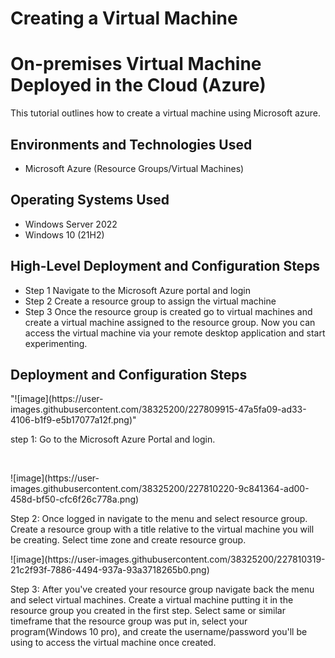 # Creating a Virtual Machine

<h1>On-premises Virtual Machine Deployed in the Cloud (Azure)</h1>
This tutorial outlines how to create a virtual machine using Microsoft azure.<br />


<h2>Environments and Technologies Used</h2>

- Microsoft Azure (Resource Groups/Virtual Machines)


<h2>Operating Systems Used </h2>

- Windows Server 2022
- Windows 10 (21H2)

<h2>High-Level Deployment and Configuration Steps</h2>

- Step 1
  Navigate to the Microsoft Azure portal and login
- Step 2
  Create a resource group to assign the virtual machine
- Step 3
  Once the resource group is created go to virtual machines and create a virtual machine assigned to the resource group. Now you can access the virtual machine via your remote desktop application and start experimenting.

<h2>Deployment and Configuration Steps</h2>

<p>
"![image](https://user-images.githubusercontent.com/38325200/227809915-47a5fa09-ad33-4106-b1f9-e5b17077a12f.png)"
</p>
<p>
step 1:
Go to the Microsoft Azure Portal and login.
</p>
<br />

<p>
![image](https://user-images.githubusercontent.com/38325200/227810220-9c841364-ad00-458d-bf50-cfc6f26c778a.png)
</p>
<p>Step 2:
Once logged in navigate to the menu and select resource group. Create a resource group with a title relative to the virtual machine you will be creating. Select time zone and create resource group. 

<p>
![image](https://user-images.githubusercontent.com/38325200/227810319-21c2f93f-7886-4494-937a-93a3718265b0.png)
</p>
<p>
Step 3:
After you've created your resource group navigate back the menu and select virtual machines. Create a virtual machine putting it in the resource group you created in the first step. Select same or similar timeframe that the resource group was put in, select your program(Windows 10 pro), and create the username/password you'll be using to access the virtual machine once created. 
<br />
</p>
<br />
